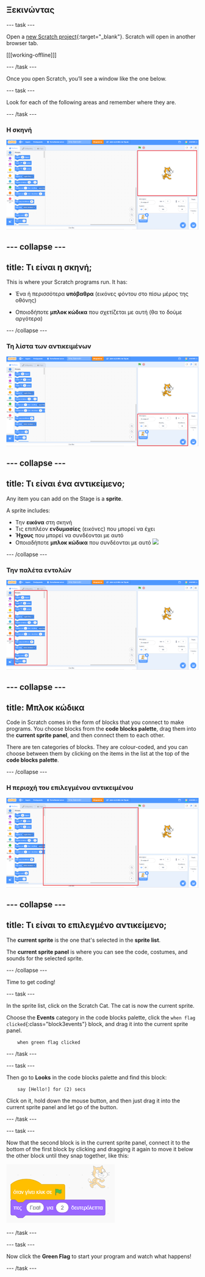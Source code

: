 ## Ξεκινώντας

\--- task \---

Open a [new Scratch project](https://rpf.io/scratch-new){:target="_blank"}. Scratch will open in another browser tab.

[[[working-offline]]]

\--- /task \---

Once you open Scratch, you’ll see a window like the one below.

\--- task \---

Look for each of the following areas and remember where they are.

\--- /task \---

### Η σκηνή

![Scratch window with the stage highlighted](images/hlStage.png)

## \--- collapse \---

## title: Τι είναι η σκηνή;

This is where your Scratch programs run. It has:

* Ένα ή περισσότερα **υπόβαθρα** \(εικόνες φόντου στο πίσω μέρος της οθόνης\)

* Οποιοδήποτε **μπλοκ κώδικα** που σχετίζεται με αυτή \(θα το δούμε αργότερα\)

\--- /collapse \---

### Τη λίστα των αντικειμένων

![Scratch window with the sprite list highlighted](images/hlSpriteList.png)

## \--- collapse \---

## title: Τι είναι ένα αντικείμενο;

Any item you can add on the Stage is a **sprite**.

A sprite includes:

* Την **εικόνα** στη σκηνή 
* Τις επιπλέον **ενδυμασίες** \(εικόνες\) που μπορεί να έχει
* **Ήχους** που μπορεί να συνδέονται με αυτό
* Οποιαδήποτε **μπλοκ κώδικα** που συνδέονται με αυτό ![](images/setup2.png)

\--- /collapse \---

### Την παλέτα εντολών

![Scratch window with the blocks pallet highlighted](images/hlBlocksPalette.png)

## \--- collapse \---

## title: Μπλοκ κώδικα

Code in Scratch comes in the form of blocks that you connect to make programs. You choose blocks from the **code blocks palette**, drag them into the **current sprite panel**, and then connect them to each other.

There are ten categories of blocks. They are colour-coded, and you can choose between them by clicking on the items in the list at the top of the **code blocks palette**.

\--- /collapse \---

### Η περιοχή του επιλεγμένου αντικειμένου

![Scratch window with the current sprite panel highlighted](images/hlCurrentSpritePanel.png)

## \--- collapse \---

## title: Τι είναι το επιλεγμένο αντικείμενο;

The **current sprite** is the one that's selected in the **sprite list**.

The **current sprite panel** is where you can see the code, costumes, and sounds for the selected sprite.

\--- /collapse \---

Time to get coding!

\--- task \---

In the sprite list, click on the Scratch Cat. The cat is now the current sprite.

Choose the **Events** category in the code blocks palette, click the `when flag clicked`{:class="block3events"} block, and drag it into the current sprite panel.

```blocks3
    when green flag clicked
```

\--- /task \---

\--- task \---

Then go to **Looks** in the code blocks palette and find this block:

```blocks3
    say [Hello!] for (2) secs
```

Click on it, hold down the mouse button, and then just drag it into the current sprite panel and let go of the button.

\--- /task \---

\--- task \---

Now that the second block is in the current sprite panel, connect it to the bottom of the first block by clicking and dragging it again to move it below the other block until they snap together, like this:

![](images/setup3.png)

\--- /task \---

\--- task \---

Now click the **Green Flag** to start your program and watch what happens!

\--- /task \---